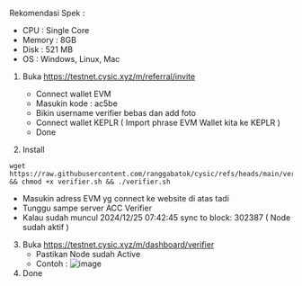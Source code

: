Rekomendasi Spek :
- CPU    : Single Core
- Memory : 8GB
- Disk   : 521 MB
- OS     : Windows, Linux, Mac



1. Buka https://testnet.cysic.xyz/m/referral/invite
   - Connect wallet EVM
   - Masukin kode : ac5be
   - Bikin username verifier bebas dan add foto
   - Connect wallet KEPLR ( Import phrase EVM Wallet kita ke KEPLR )
   - Done

2. Install
```
wget https://raw.githubusercontent.com/ranggabatok/cysic/refs/heads/main/verifier.sh && chmod +x verifier.sh && ./verifier.sh
```
   - Masukin adress EVM yg connect ke website di atas tadi
   - Tunggu sampe server ACC Verifier
   - Kalau sudah muncul 2024/12/25 07:42:45 sync to block: 302387 ( Node sudah aktif )

3. Buka https://testnet.cysic.xyz/m/dashboard/verifier
   - Pastikan Node sudah Active
   - Contoh : ![image](https://github.com/user-attachments/assets/83d3b48d-4e18-4a49-a80f-70e4f5b9dad3)
4. Done
